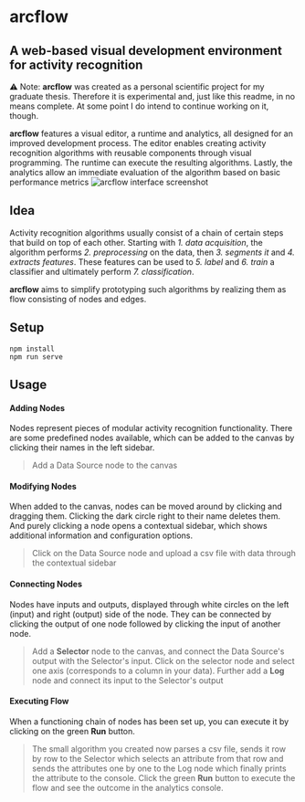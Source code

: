 # arcflow
## A web-based visual development environment for activity recognition

⚠️ Note: **arcflow** was created as a personal scientific project for my graduate thesis. Therefore it is experimental and, just like this readme, in no means complete. At some point I do intend to continue working on it, though.

**arcflow** features a visual editor, a runtime and analytics, all designed for an improved development process. The editor enables creating activity recognition algorithms with reusable components through visual programming. The runtime can execute the resulting algorithms. Lastly, the analytics allow an immediate evaluation of the algorithm based on basic performance metrics
![arcflow interface screenshot](https://i.imgur.com/usfRqEO.png)

## Idea
Activity recognition algorithms usually consist of a chain of certain steps that build on top of each other. Starting with *1. data acquisition*, the algorithm performs *2. preprocessing* on the data, then *3. segments it* and *4. extracts features*. These features can be used to *5. label* and *6. train* a classifier and ultimately perform *7. classification*.

**arcflow** aims to simplify prototyping such algorithms by realizing them as flow consisting of nodes and edges.

## Setup
```
npm install
npm run serve
```

## Usage
#### Adding Nodes
Nodes represent pieces of modular activity recognition functionality. There are some predefined nodes available, which can be added to the canvas by clicking their names in the left sidebar.

>Add a Data Source node to the canvas

#### Modifying Nodes
When added to the canvas, nodes can be moved around by clicking and dragging them. Clicking the dark circle right to their name deletes them. And purely clicking a node opens a contextual sidebar, which shows additional information and configuration options.

>Click on the Data Source node and upload a csv file with data through the contextual sidebar

#### Connecting Nodes
Nodes have inputs and outputs, displayed through white circles on the left (input) and right (output) side of the node.
They can be connected by clicking the output of one node followed by clicking the input of another node.

>Add a **Selector** node to the canvas, and connect the Data Source's output with the Selector's input. Click on the selector node and select one axis (corresponds to a column in your data). Further add a **Log** node and connect its input to the Selector's output

#### Executing Flow
When a functioning chain of nodes has been set up, you can execute it by clicking on the green **Run** button.

>The small algorithm you created now parses a csv file, sends it row by row to the Selector which selects an attribute from that row and sends the attributes one by one to the Log node which finally prints the attribute to the console. Click the green **Run** button to execute the flow and see the outcome in the analytics console.
